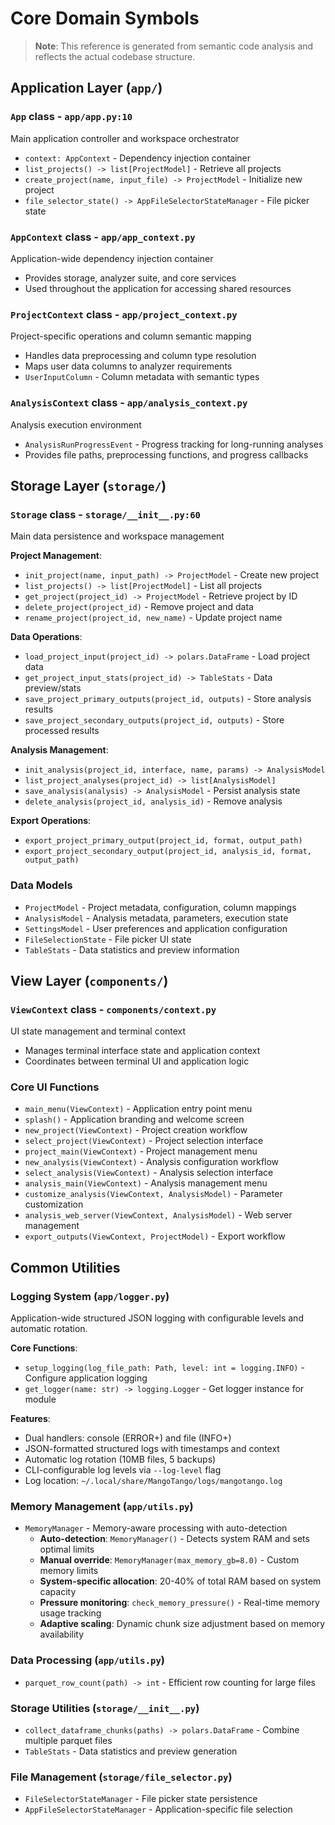 # Core Domain Symbols

> **Note**: This reference is generated from semantic code analysis and reflects the actual codebase structure.

## Application Layer (`app/`)

### `App` class - `app/app.py:10`

Main application controller and workspace orchestrator

- `context: AppContext` - Dependency injection container
- `list_projects() -> list[ProjectModel]` - Retrieve all projects
- `create_project(name, input_file) -> ProjectModel` - Initialize new project
- `file_selector_state() -> AppFileSelectorStateManager` - File picker state

### `AppContext` class - `app/app_context.py`

Application-wide dependency injection container

- Provides storage, analyzer suite, and core services
- Used throughout the application for accessing shared resources

### `ProjectContext` class - `app/project_context.py`

Project-specific operations and column semantic mapping

- Handles data preprocessing and column type resolution
- Maps user data columns to analyzer requirements
- `UserInputColumn` - Column metadata with semantic types

### `AnalysisContext` class - `app/analysis_context.py`

Analysis execution environment

- `AnalysisRunProgressEvent` - Progress tracking for long-running analyses
- Provides file paths, preprocessing functions, and progress callbacks

## Storage Layer (`storage/`)

### `Storage` class - `storage/__init__.py:60`

Main data persistence and workspace management

**Project Management**:

- `init_project(name, input_path) -> ProjectModel` - Create new project
- `list_projects() -> list[ProjectModel]` - List all projects
- `get_project(project_id) -> ProjectModel` - Retrieve project by ID
- `delete_project(project_id)` - Remove project and data
- `rename_project(project_id, new_name)` - Update project name

**Data Operations**:

- `load_project_input(project_id) -> polars.DataFrame` - Load project data
- `get_project_input_stats(project_id) -> TableStats` - Data preview/stats
- `save_project_primary_outputs(project_id, outputs)` - Store analysis results
- `save_project_secondary_outputs(project_id, outputs)` - Store processed results

**Analysis Management**:

- `init_analysis(project_id, interface, name, params) -> AnalysisModel`
- `list_project_analyses(project_id) -> list[AnalysisModel]`
- `save_analysis(analysis) -> AnalysisModel` - Persist analysis state
- `delete_analysis(project_id, analysis_id)` - Remove analysis

**Export Operations**:

- `export_project_primary_output(project_id, format, output_path)`
- `export_project_secondary_output(project_id, analysis_id, format, output_path)`

### Data Models

- `ProjectModel` - Project metadata, configuration, column mappings
- `AnalysisModel` - Analysis metadata, parameters, execution state
- `SettingsModel` - User preferences and application configuration
- `FileSelectionState` - File picker UI state
- `TableStats` - Data statistics and preview information

## View Layer (`components/`)

### `ViewContext` class - `components/context.py`

UI state management and terminal context

- Manages terminal interface state and application context
- Coordinates between terminal UI and application logic

### Core UI Functions

- `main_menu(ViewContext)` - Application entry point menu
- `splash()` - Application branding and welcome screen
- `new_project(ViewContext)` - Project creation workflow
- `select_project(ViewContext)` - Project selection interface
- `project_main(ViewContext)` - Project management menu
- `new_analysis(ViewContext)` - Analysis configuration workflow
- `select_analysis(ViewContext)` - Analysis selection interface
- `analysis_main(ViewContext)` - Analysis management menu
- `customize_analysis(ViewContext, AnalysisModel)` - Parameter customization
- `analysis_web_server(ViewContext, AnalysisModel)` - Web server management
- `export_outputs(ViewContext, ProjectModel)` - Export workflow

## Common Utilities

### Logging System (`app/logger.py`)

Application-wide structured JSON logging with configurable levels and automatic rotation.

**Core Functions**:

- `setup_logging(log_file_path: Path, level: int = logging.INFO)` - Configure application logging
- `get_logger(name: str) -> logging.Logger` - Get logger instance for module

**Features**:

- Dual handlers: console (ERROR+) and file (INFO+)
- JSON-formatted structured logs with timestamps and context
- Automatic log rotation (10MB files, 5 backups)
- CLI-configurable log levels via `--log-level` flag
- Log location: `~/.local/share/MangoTango/logs/mangotango.log`

### Memory Management (`app/utils.py`)

- `MemoryManager` - Memory-aware processing with auto-detection
  - **Auto-detection**: `MemoryManager()` - Detects system RAM and sets optimal limits
  - **Manual override**: `MemoryManager(max_memory_gb=8.0)` - Custom memory limits
  - **System-specific allocation**: 20-40% of total RAM based on system capacity
  - **Pressure monitoring**: `check_memory_pressure()` - Real-time memory usage tracking
  - **Adaptive scaling**: Dynamic chunk size adjustment based on memory availability

### Data Processing (`app/utils.py`)

- `parquet_row_count(path) -> int` - Efficient row counting for large files

### Storage Utilities (`storage/__init__.py`)

- `collect_dataframe_chunks(paths) -> polars.DataFrame` - Combine multiple parquet files
- `TableStats` - Data statistics and preview generation

### File Management (`storage/file_selector.py`)

- `FileSelectorStateManager` - File picker state persistence
- `AppFileSelectorStateManager` - Application-specific file selection
